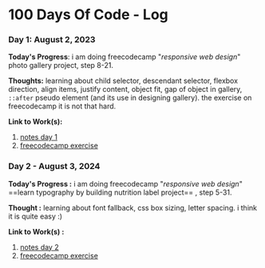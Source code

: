# 100 Days Of Code - Log

### Day 1: August 2, 2023

**Today's Progress**: i am doing freecodecamp "*responsive web design*" photo gallery project, step 8-21. 

**Thoughts:**  learning about child selector, descendant selector, flexbox direction, align items, justify content, object fit, gap of object in gallery, `::after` pseudo element (and its use in designing gallery). the exercise on freecodecamp it is not that hard. 

**Link to Work(s):** 
1. [notes day 1]
2. [freecodecamp exercise](https://www.freecodecamp.org/learn/2022/responsive-web-design/learn-css-flexbox-by-building-a-photo-gallery/step-8)

### Day 2 -  August 3, 2024

**Today's  Progress :** i am doing freecodecamp "*responsive web design*" ==learn typography by building nutrition label project== , step 5-31. 

**Thought :** learning about font fallback, css box sizing, letter spacing. i think it is quite easy :)

**Link to Work(s) :** 
1. [notes day 2]
2. [freecodecamp exercise](https://www.freecodecamp.org/learn/2022/responsive-web-design/learn-typography-by-building-a-nutrition-label/step-31)


<!-- notes link -->
[notes day 1]: resources/day1.md
[notes day 2]: resources/day2.md
